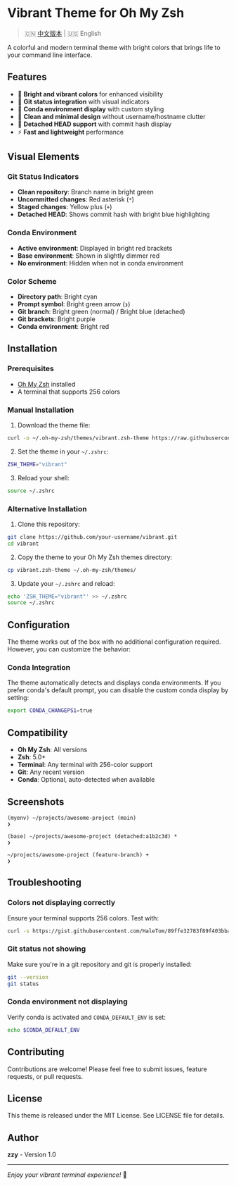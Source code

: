 # Vibrant Theme for Oh My Zsh

> 🇨🇳 [中文版本](vibrant-theme-README.md) | 🇺🇸 English

A colorful and modern terminal theme with bright colors that brings life to your command line interface.

## Features

- 🌈 **Bright and vibrant colors** for enhanced visibility
- 🔗 **Git status integration** with visual indicators
- 🐍 **Conda environment display** with custom styling
- 🚀 **Clean and minimal design** without username/hostname clutter
- 🎯 **Detached HEAD support** with commit hash display
- ⚡ **Fast and lightweight** performance

## Visual Elements

### Git Status Indicators
- **Clean repository**: Branch name in bright green
- **Uncommitted changes**: Red asterisk (`*`) 
- **Staged changes**: Yellow plus (`+`)
- **Detached HEAD**: Shows commit hash with bright blue highlighting

### Conda Environment
- **Active environment**: Displayed in bright red brackets
- **Base environment**: Shown in slightly dimmer red
- **No environment**: Hidden when not in conda environment

### Color Scheme
- **Directory path**: Bright cyan
- **Prompt symbol**: Bright green arrow (`❯`)
- **Git branch**: Bright green (normal) / Bright blue (detached)
- **Git brackets**: Bright purple
- **Conda environment**: Bright red

## Installation

### Prerequisites
- [Oh My Zsh](https://ohmyz.sh/) installed
- A terminal that supports 256 colors

### Manual Installation

1. Download the theme file:
```bash
curl -o ~/.oh-my-zsh/themes/vibrant.zsh-theme https://raw.githubusercontent.com/your-username/vibrant/main/vibrant.zsh-theme
```

2. Set the theme in your `~/.zshrc`:
```bash
ZSH_THEME="vibrant"
```

3. Reload your shell:
```bash
source ~/.zshrc
```

### Alternative Installation

1. Clone this repository:
```bash
git clone https://github.com/your-username/vibrant.git
cd vibrant
```

2. Copy the theme to your Oh My Zsh themes directory:
```bash
cp vibrant.zsh-theme ~/.oh-my-zsh/themes/
```

3. Update your `~/.zshrc` and reload:
```bash
echo 'ZSH_THEME="vibrant"' >> ~/.zshrc
source ~/.zshrc
```

## Configuration

The theme works out of the box with no additional configuration required. However, you can customize the behavior:

### Conda Integration
The theme automatically detects and displays conda environments. If you prefer conda's default prompt, you can disable the custom conda display by setting:
```bash
export CONDA_CHANGEPS1=true
```

## Compatibility

- **Oh My Zsh**: All versions
- **Zsh**: 5.0+
- **Terminal**: Any terminal with 256-color support
- **Git**: Any recent version
- **Conda**: Optional, auto-detected when available

## Screenshots

```
(myenv) ~/projects/awesome-project (main) 
❯ 

(base) ~/projects/awesome-project (detached:a1b2c3d) *
❯ 

~/projects/awesome-project (feature-branch) +
❯ 
```

## Troubleshooting

### Colors not displaying correctly
Ensure your terminal supports 256 colors. Test with:
```bash
curl -s https://gist.githubusercontent.com/HaleTom/89ffe32783f89f403bba96bd7bcd1263/raw/ | bash
```

### Git status not showing
Make sure you're in a git repository and git is properly installed:
```bash
git --version
git status
```

### Conda environment not displaying
Verify conda is activated and `CONDA_DEFAULT_ENV` is set:
```bash
echo $CONDA_DEFAULT_ENV
```

## Contributing

Contributions are welcome! Please feel free to submit issues, feature requests, or pull requests.

## License

This theme is released under the MIT License. See LICENSE file for details.

## Author

**zzy** - Version 1.0

---

*Enjoy your vibrant terminal experience!* 🎨